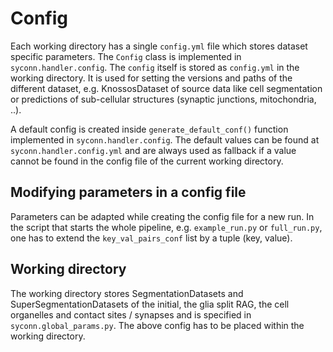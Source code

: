 # Config
Each working directory has a single `config.yml` file which stores dataset
specific parameters. The `Config` class is implemented in `syconn.handler.config`.
The `config` itself is stored as `config.yml` in the working directory.
It is used for setting the versions and paths of the different dataset, e.g.
KnossosDataset of source data like cell segmentation or predictions of
sub-cellular structures (synaptic junctions, mitochondria, ..).

A default config is created inside `generate_default_conf()` function
implemented in `syconn.handler.config`. The default values can be found at
`syconn.handler.config.yml` and are always used as fallback if a value cannot
be found in the config file of the current working directory.


## Modifying parameters in a config file
Parameters can be adapted while creating the config file for a new run.
In the script that starts the whole pipeline, e.g. `example_run.py` or `full_run.py`,
one has to extend the `key_val_pairs_conf` list by a tuple (key, value).


## Working directory
The working directory stores SegmentationDatasets and SuperSegmentationDatasets
of the initial, the glia split RAG, the cell organelles and contact sites /
synapses and is specified in `syconn.global_params.py`. The above config has to
be placed within the working directory.


